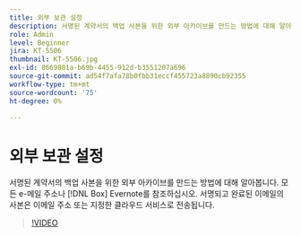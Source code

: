 ```yaml
---
title: 외부 보관 설정
description: 서명된 계약서의 백업 사본을 위한 외부 아카이브를 만드는 방법에 대해 알아봅니다.
role: Admin
level: Beginner
jira: KT-5506
thumbnail: KT-5506.jpg
exl-id: 8669881a-b69b-4455-912d-b3551207a696
source-git-commit: ad54f7afa78b0fbb31eccf455723a8890cb92355
workflow-type: tm+mt
source-wordcount: '75'
ht-degree: 0%

---
```


# 외부 보관 설정

서명된 계약서의 백업 사본을 위한 외부 아카이브를 만드는 방법에 대해 알아봅니다. 모든 e-메일 주소나 [!DNL Box] Evernote를 참조하십시오. 서명되고 완료된 이메일의 사본은 이메일 주소 또는 지정한 클라우드 서비스로 전송됩니다.

>[!VIDEO](https://video.tv.adobe.com/v/3409072?quality=12&learn=on&hidetitle=true)